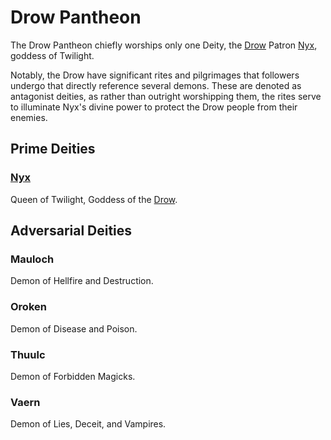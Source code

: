 # Drow Pantheon

The Drow Pantheon chiefly worships only one Deity, the [Drow](../../Player%20Characters/Ancenstries/The%20People%20of%20Mithrinia/Elves.md#Ash%20Elf%20(Drow)) Patron [Nyx](Mithrinian%20Deities/Nyx.md), goddess of Twilight.

Notably, the Drow have significant rites and pilgrimages that followers undergo that directly reference several demons. These are denoted as antagonist deities, as rather than outright worshipping them, the rites serve to illuminate Nyx's divine power to protect the Drow people from their enemies.

## Prime Deities

### [Nyx](Mithrinian%20Deities/Nyx.md)

Queen of Twilight, Goddess of the [Drow](../../Player%20Characters/Ancenstries/The%20People%20of%20Mithrinia/Elves.md#Ash%20Elf%20(Drow)).

## Adversarial Deities

### Mauloch

Demon of Hellfire and Destruction.

### Oroken

Demon of Disease and Poison.

### Thuulc

Demon of Forbidden Magicks.

### Vaern

Demon of Lies, Deceit, and Vampires.
